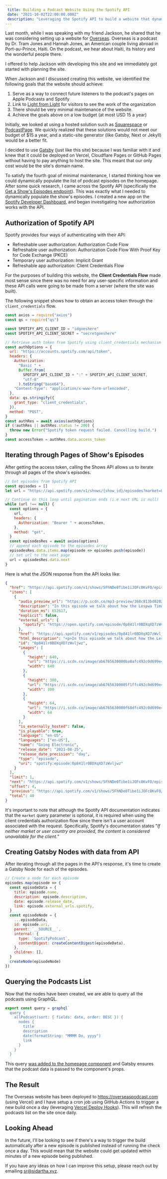 ```yaml
---
 title: Building a Podcast Website Using the Spotify API
 date: "2021-10-02T22:00:00.000Z"
 description: "Leveraging the Spotify API to build a website that dynamically updates the podcasts' episode list."
---
```


Last month, while I was speaking with my friend Jackson, he shared that he was considering setting up a website for [Overseas](https://open.spotify.com/show/5FhNDe0Tibe1iJOFc8KvFO). Overseas is a podcast by Dr. Tram Jones and Hannah Jones, an American couple living abroad in Port-au-Prince, Haiti. On the podcast, we hear about Haiti, its history and the wonderful people there.

I offered to help Jackson with developing this site and we immediately got started with planning the site. 

When Jackson and I discussed creating this website, we identified the following goals that the website should achieve:

1. Serve as a way to connect future listeners to the podcast's pages on Apple Podcasts and Spotify
1. Link to [Light from Light](https://www.lightfromlight.me) for visitors to see the work of the organization
1. There should be very minimal maintenance of the website.
1. Achieve the goals above on a low budget (at most USD 15 a year)

Initially, we looked at using a hosted solution such as [Squarespace](https://www.squarespace.com/website-design) or [PodcastPage](https://podcastpage.io). We quickly realized that these solutions would not meet our budget of $15 a year, and a static-site generator (like Gatsby, Next or Jekyll) would be a better fit.

I decided to use [Gatsby](https://www.gatsbyjs.com) (just like this site) because I was familiar with it and knew that it could be deployed on Vercel, Cloudflare Pages or GitHub Pages without having to pay anything to host the site. This meant that our only cost would be the site's domain name. 

To satisfy the fourth goal of minimal maintenance, I started thinking how we could dynamically populate the list of podcast episodes on the homepage. After some quick research, I came across the Spotify API (specifically the [Get a Show's Episodes endpoint](https://developer.spotify.com/documentation/web-api/reference/#endpoint-get-a-shows-episodes)). This was exactly what I needed to dynamically populate the show's episodes. I created a new app on the [Spotify Developer Dashboard](https://developer.spotify.com/dashboard/applications), and began investigating how authorization works with the API.

## Authorization of Spotify API

Spotify provides four ways of authenticating with their API:

- Refreshable user authorization: Authorization Code Flow
- Refreshable user authorization: Authorization Code Flow With Proof Key for Code Exchange (PKCE)
- Temporary user authorization: Implicit Grant
- Refreshable app authorization: Client Credentials Flow

For the purposes of building this website, the **Client Credentials Flow** made most sense since there was no need for any user-specific information and these API calls were going to be made from a server (where the site was built).

The following snippet shows how to obtain an access token through the `client_credentials` flow.

```javascript
const axios = require("axios")
const qs = require("qs")

const SPOTIFY_API_CLIENT_ID = "idgoeshere"
const SPOTIFY_API_CLIENT_SECRET = "secretgoeshere"

// Retrieve auth token from Spotify using client_credentials mechanism
const authOptions = {
  url: "https://accounts.spotify.com/api/token",
  headers: {
    Authorization:
      "Basic " +
      Buffer.from(
        SPOTIFY_API_CLIENT_ID + ":" + SPOTIFY_API_CLIENT_SECRET,
        "utf-8"
      ).toString("base64"),
    "Content-Type": "application/x-www-form-urlencoded",
  },
  data: qs.stringify({
    grant_type: "client_credentials",
  }),
  method: "POST",
}
const authRes = await axios(authOptions)
if (!authRes || authRes.status != 200) {
  throw new Error("Spotify token request failed. Cancelling build.")
}
const accessToken = authRes.data.access_token
```

## Iterating through Pages of Show's Episodes

After getting the access token, calling the Shows API allows us to iterate through all pages of the show's episodes.

```javascript
// Get episodes from Spotify API
const episodes = []
let url = "https://api.spotify.com/v1/shows/{show_id}/episodes?market=US"

// Continue on this loop until pagination ends (i.e next URL is null)
while (url !== null) {
  const options = {
    url,
    headers: {
      Authorization: "Bearer " + accessToken,
    },
    method: "get",
  }
  const episodesRes = await axios(options)
  // append each episode to the episodes array
  episodesRes.data.items.map(episode => episodes.push(episode))
  // set url to the next page
  url = episodesRes.data.next
}
```

Here is what the JSON response from the API looks like:

```json
{
  "href": "https://api.spotify.com/v1/shows/5FhNDe0Tibe1iJOFc8KvFO/episodes?offset=4&limit=1&market=US",
  "items": [
    {
      "audio_preview_url": "https://p.scdn.co/mp3-preview/368c813bd82026b8419d28e826d985cb1ff592dc",
      "description": "In this episode we talk about how the Lespwa Timoun moved from paper to electronic.  And wait...before you tune out and think it is boring, remember that everything in Haiti is anything but mundane.",
      "duration_ms": 652617,
      "explicit": false,
      "external_urls": {
        "spotify": "https://open.spotify.com/episode/0p841lr0BDXqXD7zWvljwz"
      },
      "href": "https://api.spotify.com/v1/episodes/0p841lr0BDXqXD7zWvljwz",
      "html_description": "<p>In this episode we talk about how the Lespwa Timoun moved from paper to electronic.  And wait...before you tune out and think it is boring, remember that everything in Haiti is anything but mundane.</p>",
      "id": "0p841lr0BDXqXD7zWvljwz",
      "images": [
        {
          "height": 640,
          "url": "https://i.scdn.co/image/ab6765630000ba8afc492c0d699e4076e8e32ff7",
          "width": 640
        },
        {
          "height": 300,
          "url": "https://i.scdn.co/image/ab67656300005f1ffc492c0d699e4076e8e32ff7",
          "width": 300
        },
        {
          "height": 64,
          "url": "https://i.scdn.co/image/ab6765630000f68dfc492c0d699e4076e8e32ff7",
          "width": 64
        }
      ],
      "is_externally_hosted": false,
      "is_playable": true,
      "language": "en-US",
      "languages": ["en-US"],
      "name": "Going Electronic",
      "release_date": "2021-08-25",
      "release_date_precision": "day",
      "type": "episode",
      "uri": "spotify:episode:0p841lr0BDXqXD7zWvljwz"
    }
  ],
  "limit": 1,
  "next": "https://api.spotify.com/v1/shows/5FhNDe0Tibe1iJOFc8KvFO/episodes?offset=5&limit=1&market=US",
  "offset": 4,
  "previous": "https://api.spotify.com/v1/shows/5FhNDe0Tibe1iJOFc8KvFO/episodes?offset=3&limit=1&market=US",
  "total": 40
}
```

It's important to note that although the Spotify API documentation indicates that the `market` query parameter is optional, it is required when using the client credentials authorization flow since there isn't a user account associated with the request. Specifically, Spotify's documentation states "_If neither market or user country are provided, the content is considered unavailable for the client._"

## Creating Gatsby Nodes with data from API

After iterating through all the pages in the API's response, it's time to create a Gatsby Node for each of the episodes.

```javascript
// Create a node for each episode
episodes.map(episode => {
  const episodeData = {
    title: episode.name,
    description: episode.description,
    date: episode.release_date,
    link: episode.external_urls.spotify,
  }
  const episodeNode = {
    ...episodeData,
    id: episode.uri,
    parent: `__SOURCE__`,
    internal: {
      type: `SpotifyPodcast`,
      contentDigest: createContentDigest(episodeData),
    },
    children: [],
  }
  createNode(episodeNode)
})
```

## Querying the Podcasts List

Now that the nodes have been created, we are able to query all the podcasts using GraphQL.

```javascript
export const query = graphql`
  query {
    allPodcast(sort: { fields: date, order: DESC }) {
      nodes {
        title
        description
        date(formatString: "MMMM Do, yyyy")
        link
      }
    }
  }
```

This query [was added to the homepage component](https://www.gatsbyjs.com/docs/how-to/querying-data/page-query/) and Gatsby ensures that the podcast data is passed to the component's props. 

## The Result

The Overseas website has been deployed to https://overseaspodcast.com (using Vercel) and I have setup a cron job using GitHub Actions to trigger a new build once a day (leveraging [Vercel Deploy Hooks](https://vercel.com/docs/git/deploy-hooks)). This will refresh the podcasts list on the site once daily.

## Looking Ahead

In the future, I'll be looking to see if there's a way to trigger the build automatically after a new episode is published instead of running the check once a day. This would mean that the website could get updated within minutes of a new episode being published.

If you have any ideas on how I can improve this setup, please reach out by emailing sr@sidartha.xyz.  
